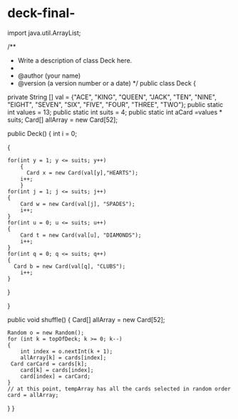 deck-final-
===========
import java.util.ArrayList;

/**
 * Write a description of class Deck here.
 * 
 * @author (your name) 
 * @version (a version number or a date)
 */
public class Deck 
{
   

private String [] val  = {"ACE", "KING", "QUEEN", "JACK", "TEN", "NINE", "EIGHT", "SEVEN", "SIX", "FIVE", "FOUR", "THREE", "TWO"};
public static int values = 13; 
public static int suits = 4; 
public static int aCard =values * suits; 
Card[] allArray = new Card[52];



public Deck()
 {
     int i = 0;
     
{ 

    for(int y = 1; y <= suits; y++)
        {
          Card x = new Card(val[y],"HEARTS"); 
        i++; 
        }
    for(int j = 1; j <= suits; j++)
    {
        Card w = new Card(val[j], "SPADES");
        i++;
    }
    for(int u = 0; u <= suits; u++)
    {
        Card t = new Card(val[u], "DIAMONDS");
        i++;
    }
    for(int q = 0; q <= suits; q++)
    {
      Card b = new Card(val[q], "CLUBS");
        i++;
    }
    
}

}

 public void shuffle()
{
Card[] allArray = new Card[52];

    Random o = new Random();
    for (int k = topOfDeck; k >= 0; k--) 
    {
        int index = o.nextInt(k + 1);
        allArray[k] = cards[index];
     Card carCard = cards[k];
        card[k] = cards[index];
        card[index] = carCard;
    }
    // at this point, tempArray has all the cards selected in random order
    card = allArray;
}
}

